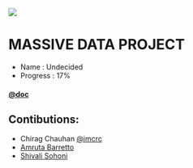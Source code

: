 ![](http://img.shields.io/badge/unicorn-approved-ff69b4.svg?style=flat)

MASSIVE DATA PROJECT
===================

- Name : Undecided
- Progress : 17%


#### [@doc](https://docs.google.com/a/nyu.edu/document/d/1P9DbT8kY1V2rbHVhRKNeg7vVxDurw1RVD0KoUqeJF6g)


Contibutions:
------------

- Chirag Chauhan [@imcrc](http://twitter.com/imcrc)
- [Amruta Barretto](http://www.github.com/amrutabarretto)
- [Shivali Sohoni](http://www.github.com/shivalisohoni)

